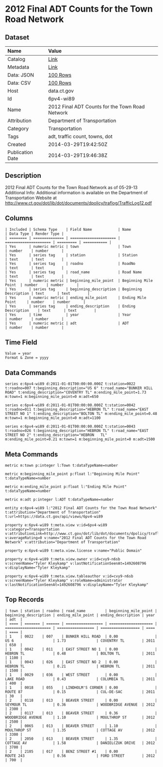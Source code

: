 # 2012 Final ADT Counts for the Town Road Network

## Dataset

| Name | Value |
| :--- | :---- |
| Catalog | [Link](https://catalog.data.gov/dataset/2012-final-adt-counts-for-the-town-road-network) |
| Metadata | [Link](https://data.ct.gov/api/views/6pv4-wi89) |
| Data: JSON | [100 Rows](https://data.ct.gov/api/views/6pv4-wi89/rows.json?max_rows=100) |
| Data: CSV | [100 Rows](https://data.ct.gov/api/views/6pv4-wi89/rows.csv?max_rows=100) |
| Host | data.ct.gov |
| Id | 6pv4-wi89 |
| Name | 2012 Final ADT Counts for the Town Road Network |
| Attribution | Department of Transportation |
| Category | Transportation |
| Tags | adt, traffic count, towns, dot |
| Created | 2014-03-29T19:42:50Z |
| Publication Date | 2014-03-29T19:46:38Z |

## Description

2012 Final ADT Counts for the Town Road Network as of 05-29-13
Additional Info:    Additional information is available on the Department of Transportation Website at http://www.ct.gov/dot/lib/dot/documents/dpolicy/traflog/TrafficLog12.pdf

## Columns

```ls
| Included | Schema Type    | Field Name            | Name                  | Data Type | Render Type |
| ======== | ============== | ===================== | ===================== | ========= | =========== |
| Yes      | numeric metric | town                  | Town                  | number    | number      |
| Yes      | series tag     | station               | Station               | text      | text        |
| Yes      | series tag     | roadno                | RoadNo                | text      | text        |
| Yes      | series tag     | road_name             | Road Name             | text      | text        |
| Yes      | numeric metric | beginning_mile_point  | Beginning Mile Point  | number    | number      |
| Yes      | series tag     | beginning_description | Beginning Description | text      | text        |
| Yes      | numeric metric | ending_mile_point     | Ending Mile Point     | number    | number      |
| Yes      | series tag     | ending_description    | Ending Description    | text      | text        |
| Yes      | time           | year                  | Year                  | number    | number      |
| Yes      | numeric metric | adt                   | ADT                   | number    | number      |
```

## Time Field

```ls
Value = year
Format & Zone = yyyy
```

## Data Commands

```ls
series e:6pv4-wi89 d:2011-01-01T00:00:00.000Z t:station=0022 t:roadno=007 t:beginning_description="US 6" t:road_name="BUNKER HILL ROAD" t:ending_description="COVENTRY TL" m:ending_mile_point=1.73 m:town=1 m:beginning_mile_point=0 m:adt=650

series e:6pv4-wi89 d:2011-01-01T00:00:00.000Z t:station=0042 t:roadno=011 t:beginning_description="HEBRON TL" t:road_name="EAST STREET NO 1" t:ending_description="BOLTON TL" m:ending_mile_point=0.48 m:town=1 m:beginning_mile_point=0 m:adt=1100

series e:6pv4-wi89 d:2011-01-01T00:00:00.000Z t:station=0043 t:roadno=026 t:beginning_description="HEBRON TL" t:road_name="EAST STREET NO 2" t:ending_description="HEBRON   TL" m:ending_mile_point=0.21 m:town=1 m:beginning_mile_point=0 m:adt=1500
```

## Meta Commands

```ls
metric m:town p:integer l:Town t:dataTypeName=number

metric m:beginning_mile_point p:float l:"Beginning Mile Point" t:dataTypeName=number

metric m:ending_mile_point p:float l:"Ending Mile Point" t:dataTypeName=number

metric m:adt p:integer l:ADT t:dataTypeName=number

entity e:6pv4-wi89 l:"2012 Final ADT Counts for the Town Road Network" t:attribution="Department of Transportation" t:url=https://data.ct.gov/api/views/6pv4-wi89

property e:6pv4-wi89 t:meta.view v:id=6pv4-wi89 v:category=Transportation v:attributionLink=http://www.ct.gov/dot/lib/dot/documents/dpolicy/traflog/TrafficLog12.pdf v:averageRating=0 v:name="2012 Final ADT Counts for the Town Road Network" v:attribution="Department of Transportation"

property e:6pv4-wi89 t:meta.view.license v:name="Public Domain"

property e:6pv4-wi89 t:meta.view.owner v:id=cvy9-n6sb v:screenName="Tyler Kleykamp" v:lastNotificationSeenAt=1492608796 v:displayName="Tyler Kleykamp"

property e:6pv4-wi89 t:meta.view.tableauthor v:id=cvy9-n6sb v:screenName="Tyler Kleykamp" v:roleName=administrator v:lastNotificationSeenAt=1492608796 v:displayName="Tyler Kleykamp"
```

## Top Records

```ls
| town | station | roadno | road_name         | beginning_mile_point | beginning_description | ending_mile_point | ending_description | year | adt  | 
| ==== | ======= | ====== | ================= | ==================== | ===================== | ================= | ================== | ==== | ==== | 
| 1    | 0022    | 007    | BUNKER HILL ROAD  | 0.00                 | US 6                  | 1.73              | COVENTRY TL        | 2011 | 650  | 
| 1    | 0042    | 011    | EAST STREET NO 1  | 0.00                 | HEBRON TL             | 0.48              | BOLTON TL          | 2011 | 1100 | 
| 1    | 0043    | 026    | EAST STREET NO 2  | 0.00                 | HEBRON TL             | 0.21              | HEBRON TL          | 2011 | 1500 | 
| 1    | 0029    | 036    | WEST STREET       | 0.00                 | LAKE ROAD             | 0.43              | COLUMBIA TL        | 2011 | 400  | 
| 1    | 0018    | 055    | LINDHOLM'S CORNER | 0.00                 | ROUTE 87              | 0.15              | CUL-DE-SAC         | 2011 | 30   | 
| 2    | 0118    | 013    | BEAVER STREET     | 0.00                 | SEYMOUR TL            | 0.36              | WOODBRIDGE AVENUE  | 2012 | 2300 | 
| 2    | 0117    | 013    | BEAVER STREET     | 0.36                 | WOODBRIDGE AVENUE     | 1.10              | MOULTHROP ST       | 2012 | 2500 | 
| 2    | 0065    | 013    | BEAVER STREET     | 1.10                 | MOULTHROP ST          | 1.35              | COTTAGE AV         | 2012 | 3300 | 
| 2    | 2050    | 013    | BEAVER STREET     | 1.35                 | COTTAGE AV            | 1.58              | DANIELCZUK DRIVE   | 2012 | 3700 | 
| 2    | 2105    | 017    | BENZ STREET #1    | 0.00                 | ROUTE 243             | 0.56              | FORD STREET        | 2012 | 700  | 
```